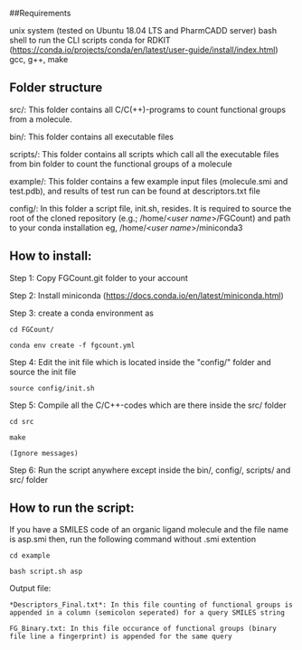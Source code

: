 ##Requirements

unix system (tested on Ubuntu 18.04 LTS and PharmCADD server)
bash shell to run the CLI scripts
conda for RDKIT (https://conda.io/projects/conda/en/latest/user-guide/install/index.html)
gcc, g++, make


## Folder structure
src/: 
This folder contains all C/C(++)-programs to count functional groups from a molecule. 

bin/: 
This folder contains all executable files

scripts/: 
This folder contains all scripts which call all the executable files from bin folder to count the functional groups of a molecule

example/: 
This folder contains a few example input files (molecule.smi and test.pdb), and results of test run can be found at descriptors.txt file 

config/: 
In this folder a script file, init.sh, resides. It is required to source the root of the cloned repository (e.g.; /home/<*user name*>/FGCount) and path to your conda installation eg, /home/<*user name*>/miniconda3

## How to install:

Step 1: Copy FGCount.git folder to your account

Step 2: Install miniconda (https://docs.conda.io/en/latest/miniconda.html)

Step 3: create a conda environment as 

	cd FGCount/
	
	conda env create -f fgcount.yml

Step 4: Edit the init file which is located inside the "config/" folder and source the init file 
	
	source config/init.sh

Step 5: Compile all the C/C++-codes which are there inside the src/ folder
	
	cd src
	
	make

	(Ignore messages)

Step 6: Run the script anywhere except inside the bin/, config/, scripts/ and src/ folder


## How to run the script:

If you have a SMILES code of an organic ligand molecule and the file name is asp.smi then, run the following command without .smi extention

	cd example
	
	bash script.sh asp

Output file: 

	*Descriptors_Final.txt*: In this file counting of functional groups is appended in a column (semicolon seperated) for a query SMILES string
	
	FG_Binary.txt: In this file occurance of functional groups (binary file line a fingerprint) is appended for the same query
